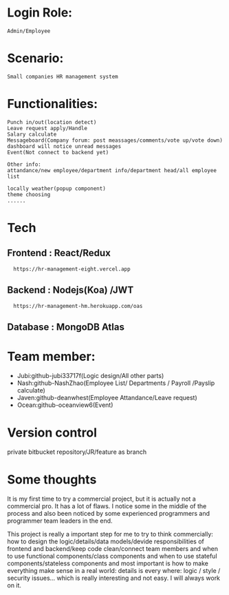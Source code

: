 # Login Role:
    Admin/Employee

# Scenario: 
    Small companies HR management system

# Functionalities:
    Punch in/out(location detect)
    Leave request apply/Handle
    Salary calculate
    Messageboard(Company forum: post meassages/comments/vote up/vote down) dashboard will notice unread messages
    Event(Not connect to backend yet)

    Other info:
    attandance/new employee/department info/department head/all employee list

    locally weather(popup component)
    theme choosing
    ......

# Tech
   ## Frontend : React/Redux
      https://hr-management-eight.vercel.app
   ## Backend : Nodejs(Koa) /JWT
      https://hr-management-hm.herokuapp.com/oas
   ## Database : MongoDB Atlas

# Team member:
  * Jubi:github-jubi33717f(Logic design/All other parts)
  * Nash:github-NashZhao(Employee List/ Departments / Payroll /Payslip calculate)
  * Javen:github-deanwhest(Employee Attandance/Leave request)
  * Ocean:github-oceanview6(Event)

# Version control
  private bitbucket repository/JR/feature as branch

# Some thoughts
It is my first time to try a commercial project, but it is actually not a commercial pro. It has a lot of flaws. I notice some in the middle of the process and also been noticed by some experienced programmers and programmer team leaders in the end.

This project is really a important step for me to try to think commercially:
how to design the logic/details/data models/devide responsibilities of frontend and backend/keep code clean/connect team members and when to use functional components/class components and when to use stateful components/stateless components and most important is how to make everything make sense in a real world: details is every where: logic / style / security issues... which is really interesting and not easy. I will always work on it.


